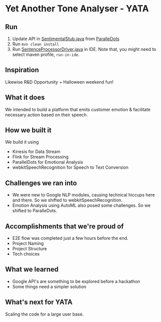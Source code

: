 # Yet Another Tone Analyser - YATA


## Run
1. Update API in [SentimentalStub.java](https://github.com/arjunsk/yata-hacktx/blob/a05da0584fc45c460b2f891eab54eac408d16791/yata-sentence-processor/src/main/java/com/drykode/yata/processor/sentence/utils/SentimentalStub.java#L16) from [ParalleDots](https://www.paralleldots.com/)
2. Run `mvn clean install`  
3. Run [SentenceProcessorDriver.java](https://github.com/arjunsk/yata-hacktx/blob/master/yata-sentence-processor/src/main/java/com/drykode/yata/processor/sentence/SentenceProcessorDriver.java) in IDE. Note that, you might need to select maven profile, `run-in-ide`.

## Inspiration
Likewise R&D Opportunity + Halloween weekend fun!

## What it does
We intended to build a platform that emits customer emotion & facilitate necessary action based on their speech.

## How we built it
We build it using
* Kinesis for Data Stream
* Flink for Stream Processing
* ParallelDots for Emotional Analysis
* webkitSpeechRecognition for Speech to Text Conversion

## Challenges we ran into
* We were new to Google NLP modules, causing technical hiccups here and there. So we shifted to webkitSpeechRecognition.
* Emotion Analysis using AutoML also posed some challenges. So we shifted to ParalleDots.

## Accomplishments that we're proud of
* E2E flow was completed just a few hours before the end.
* Project Naming
* Project Structure
* Tech choices

## What we learned
* Google API's are something to be explored before a hackathon
* Some things need a simpler solution

## What's next for YATA
Scaling the code for a large user base.
